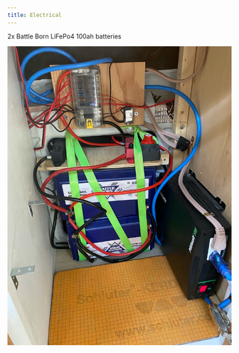 ```yaml
---
title: Electrical
---
```


2x Battle Born LiFePo4 100ah batteries

<div class="row">
  <div class="col">
    <img src="/public/vanbuild/beta.1.jpg" />
  </div>
</div>
